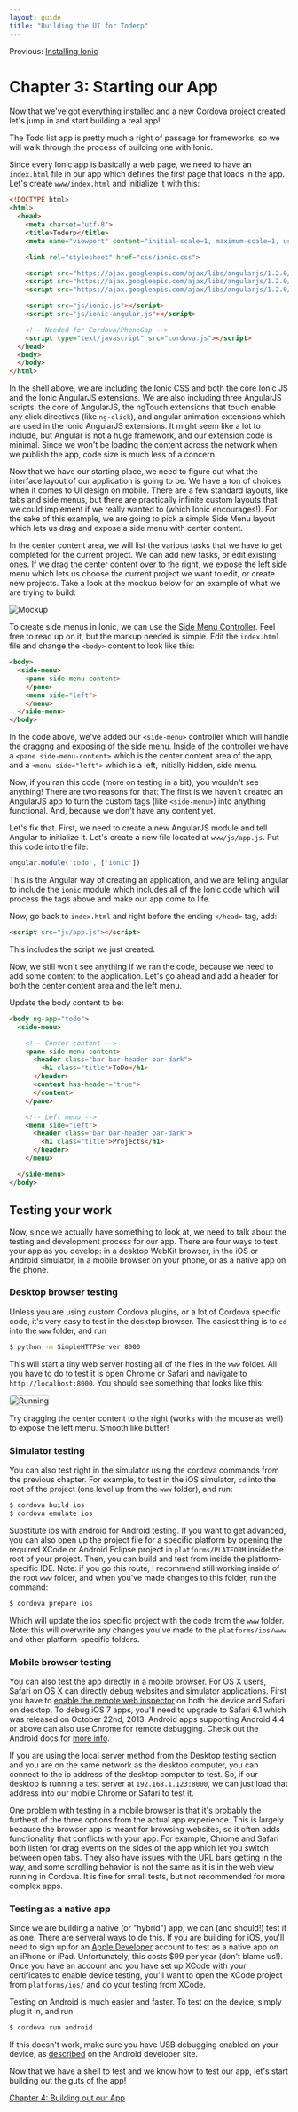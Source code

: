```yaml
---
layout: guide
title: "Building the UI for Toderp"
---
```


Previous: <a href="installation.html">Installing Ionic</a>

# Chapter 3: Starting our App

Now that we've got everything installed and a new Cordova project created, let's jump in and start building a real app!

The Todo list app is pretty much a right of passage for frameworks, so we will walk through the process of building one with Ionic.

Since every Ionic app is basically a web page, we need to have an `index.html` file in our app which defines the first page that loads in the app. Let's create `www/index.html` and initialize it with this:

```html
<!DOCTYPE html>
<html>
  <head>
    <meta charset="utf-8">
    <title>Toderp</title>
    <meta name="viewport" content="initial-scale=1, maximum-scale=1, user-scalable=no">

    <link rel="stylesheet" href="css/ionic.css">

    <script src="https://ajax.googleapis.com/ajax/libs/angularjs/1.2.0/angular.min.js"></script>
    <script src="https://ajax.googleapis.com/ajax/libs/angularjs/1.2.0/angular-touch.js"></script>
    <script src="https://ajax.googleapis.com/ajax/libs/angularjs/1.2.0/angular-animate.js"></script>

    <script src="js/ionic.js"></script>
    <script src="js/ionic-angular.js"></script>

    <!-- Needed for Cordova/PhoneGap -->
    <script type="text/javascript" src="cordova.js"></script>
  </head>
  <body>
  </body>
</html>
```

In the shell above, we are including the Ionic CSS and both the core Ionic JS and the Ionic AngularJS extensions. We are also including three AngularJS scripts: the core of AngularJS, the ngTouch extensions that touch enable any click directives (like `ng-click`), and angular animation extensions which are used in the Ionic AngularJS extensions. It might seem like a lot to include, but Angular is not a huge framework, and our extension code is minimal. Since we won't be loading the content across the network when we publish the app, code size is much less of a concern.

Now that we have our starting place, we need to figure out what the interface layout of our application is going to be. We have a ton of choices when it comes to UI design on mobile. There are a few standard layouts, like tabs and side menus, but there are practically infinite custom layouts that we could implement if we really wanted to (which Ionic encourages!). For the sake of this example, we are going to pick a simple Side Menu layout which lets us drag and expose a side menu with center content.

In the center content area, we will list the various tasks that we have to get completed for the current project. We can add new tasks, or edit existing ones. If we drag the center content over to the right, we expose the left side menu which lets us choose the current project we want to edit, or create new projects.  Take a look at the mockup below for an example of what we are trying to build:

<img src="http://ionicframework.com.s3.amazonaws.com/guide/0.1.0/3-mockup.png" alt="Mockup">

To create side menus in Ionic, we can use the [Side Menu Controller](http://ionicframework.com/docs/controllers/side-menu). Feel free to read up on it, but the markup needed is simple. Edit the `index.html` file and change the `<body>` content to look like this:

```html
<body>
  <side-menu>
    <pane side-menu-content>
    </pane>
    <menu side="left">
    </menu>
  </side-menu>
</body>
```

In the code above, we've added our `<side-menu>` controller which will handle the draggng and exposing of the side menu. Inside of the controller we have a `<pane side-menu-content>` which is the center content area of the app, and a `<menu side="left">` which is a left, initially hidden, side menu.

Now, if you ran this code (more on testing in a bit), you wouldn't see anything! There are two reasons for that: The first is we haven't created an AngularJS app to turn the custom tags (like `<side-menu>`) into anything functional. And, because we don't have any content yet.

Let's fix that. First, we need to create a new AngularJS module and tell Angular to initialize it. Let's create a new file located at `www/js/app.js`. Put this code into the file:

```javascript
angular.module('todo', ['ionic'])
```

This is the Angular way of creating an application, and we are telling angular to include the `ionic` module which includes all of the Ionic code which will process the tags above and make our app come to life.

Now, go back to `index.html` and right before the ending `</head>` tag, add:

```html
<script src="js/app.js"></script>
```

This includes the script we just created.

Now, we still won't see anything if we ran the code, because we need to add some content to the application. Let's go ahead and add a header for both the center content area and the left menu.

Update the body content to be:

```html
<body ng-app="todo">
  <side-menu>

    <!-- Center content -->
    <pane side-menu-content>
      <header class="bar bar-header bar-dark">
        <h1 class="title">ToDo</h1>
      </header>
      <content has-header="true">
      </content>
    </pane>

    <!-- Left menu -->
    <menu side="left">
      <header class="bar bar-header bar-dark">
        <h1 class="title">Projects</h1>
      </header>
    </menu>

  </side-menu>
</body>
```

## Testing your work

Now, since we actually have something to look at, we need to talk about the testing and development process for our app. There are four ways to test your app as you develop: in a desktop WebKit browser, in the iOS or Android simulator, in a mobile browser on your phone, or as a native app on the phone.

### Desktop browser testing 

Unless you are using custom Cordova plugins, or a lot of Cordova specific code, it's very easy to test in the desktop browser. The easiest thing is to `cd` into the `www` folder, and run

```bash
$ python -m SimpleHTTPServer 8000
```

This will start a tiny web server hosting all of the files in the `www` folder. All you have to do to test it is open Chrome or Safari and navigate to `http://localhost:8000`. You should see something that looks like this:

<img src="http://ionicframework.com.s3.amazonaws.com/guide/0.1.0/3-running.png" style="border: 1px solid #ccc; border-radius: 4px;" alt="Running">

Try dragging the center content to the right (works with the mouse as well) to expose the left menu. Smooth like butter!

### Simulator testing 

You can also test right in the simulator using the cordova commands from the previous chapter. For example, to test in the iOS simulator, `cd` into the root of the project (one level up from the `www` folder), and run:

```bash
$ cordova build ios
$ cordova emulate ios
```

Substitute ios with android for Android testing. If you want to get advanced, you can also open up the project file for a specific platform by opening the required XCode or Android Eclipse project in `platforms/PLATFORM` inside the root of your project. Then, you can build and test from inside the platform-specific IDE. Note: if you go this route, I recommend still working inside of the root `www` folder, and when you've made changes to this folder, run the command:

```bash
$ cordova prepare ios
```

Which will update the ios specific project with the code from the `www` folder. Note: this will overwrite any changes you've made to the `platforms/ios/www` and other platform-specific folders.

### Mobile browser testing 

You can also test the app directly in a mobile browser. For OS X users, Safari on OS X can directly debug websites and simulator applications. First you have to [enable the remote web inspector](http://moduscreate.com/enable-remote-web-inspector-in-ios-6/) on both the device and Safari on desktop. To debug iOS 7 apps, you'll need to upgrade to Safari 6.1 which was released on October 22nd, 2013. Android apps supporting Android 4.4 or above can also use Chrome for remote debugging. Check out the Android docs for [more info](http://developer.android.com/guide/webapps/debugging.html).

If you are using the local server method from the Desktop testing section and you are on the same network as the desktop computer, you can connect to the ip address of the desktop computer to test. So, if our desktop is running a test server at `192.168.1.123:8000`, we can just load that address into our mobile Chrome or Safari to test it.

One problem with testing in a mobile browser is that it's probably the furthest of the three options from the actual app experience. This is largely because the browser app is meant for browsing websites, so it often adds functionality that conflicts with your app. For example, Chrome and Safari both listen for drag events on the sides of the app which let you switch between open tabs. They also have issues with the URL bars getting in the way, and some scrolling behavior is not the same as it is in the web view running in Cordova. It is fine for small tests, but not recommended for more complex apps.

### Testing as a native app

Since we are building a native (or "hybrid") app, we can (and should!) test it as one. There are serveral ways to do this. If you are building for iOS, you'll need to sign up for an [Apple Developer](https://developer.apple.com/) account to test as a native app on an iPhone or iPad. Unfortunately, this costs $99 per year (don't blame us!). Once you have an account and you have set up XCode with your certificates to enable device testing, you'll want to open the XCode project from `platforms/ios/` and do your testing from XCode.

Testing on Android is much easier and faster. To test on the device, simply plug it in, and run

```bash
$ cordova run android
```

If this doesn't work, make sure you have USB debugging enabled on your device, as [described](http://developer.android.com/tools/device.html) on the Android developer site.

Now that we have a shell to test and we know how to test our app, let's start building out the guts of the app!

[Chapter 4: Building out our App](building.html)


